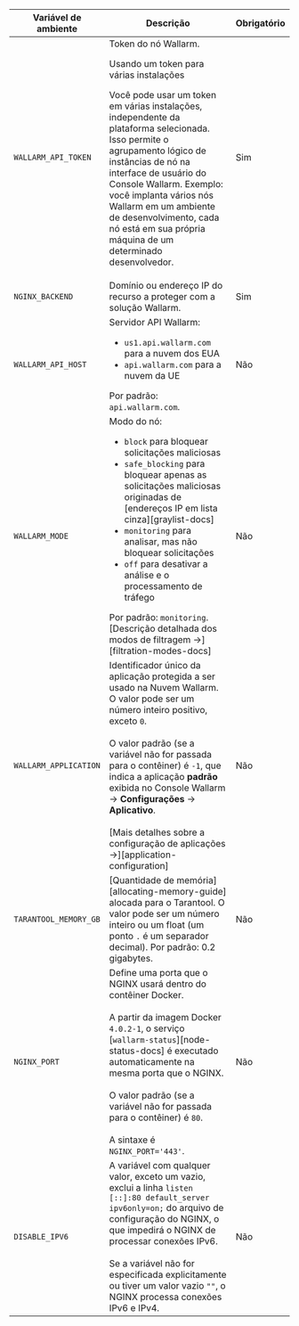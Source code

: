 Variável de ambiente | Descrição | Obrigatório
--- | ---- | ----
`WALLARM_API_TOKEN` | Token do nó Wallarm. <br><div class="admonition info"> <p class="admonition-title">Usando um token para várias instalações</p> <p>Você pode usar um token em várias instalações, independente da plataforma selecionada. Isso permite o agrupamento lógico de instâncias de nó na interface de usuário do Console Wallarm. Exemplo: você implanta vários nós Wallarm em um ambiente de desenvolvimento, cada nó está em sua própria máquina de um determinado desenvolvedor.</p></div> | Sim
`NGINX_BACKEND` | Domínio ou endereço IP do recurso a proteger com a solução Wallarm. | Sim
`WALLARM_API_HOST` | Servidor API Wallarm: <ul><li>`us1.api.wallarm.com` para a nuvem dos EUA</li><li>`api.wallarm.com` para a nuvem da UE</li></ul>Por padrão: `api.wallarm.com`. | Não
`WALLARM_MODE` | Modo do nó:<ul><li>`block` para bloquear solicitações maliciosas</li><li>`safe_blocking` para bloquear apenas as solicitações maliciosas originadas de [endereços IP em lista cinza][graylist-docs]</li><li>`monitoring` para analisar, mas não bloquear solicitações</li><li>`off` para desativar a análise e o processamento de tráfego</li></ul>Por padrão: `monitoring`.<br>[Descrição detalhada dos modos de filtragem →][filtration-modes-docs] | Não
`WALLARM_APPLICATION` | Identificador único da aplicação protegida a ser usado na Nuvem Wallarm. O valor pode ser um número inteiro positivo, exceto `0`.<br><br>O valor padrão (se a variável não for passada para o contêiner) é `-1`, que indica a aplicação **padrão** exibida no Console Wallarm → **Configurações** → **Aplicativo**.<br><br>[Mais detalhes sobre a configuração de aplicações →][application-configuration] | Não
`TARANTOOL_MEMORY_GB` | [Quantidade de memória][allocating-memory-guide] alocada para o Tarantool. O valor pode ser um número inteiro ou um float (um ponto <code>.</code> é um separador decimal). Por padrão: 0.2 gigabytes. | Não
`NGINX_PORT` | Define uma porta que o NGINX usará dentro do contêiner Docker.<br><br>A partir da imagem Docker `4.0.2-1`, o serviço [`wallarm-status`][node-status-docs] é executado automaticamente na mesma porta que o NGINX.<br><br>O valor padrão (se a variável não for passada para o contêiner) é `80`.<br><br>A sintaxe é `NGINX_PORT='443'`. | Não
`DISABLE_IPV6` | A variável com qualquer valor, exceto um vazio, exclui a linha `listen [::]:80 default_server ipv6only=on;` do arquivo de configuração do NGINX, o que impedirá o NGINX de processar conexões IPv6. <br><br>Se a variável não for especificada explicitamente ou tiver um valor vazio `""`, o NGINX processa conexões IPv6 e IPv4. | Não